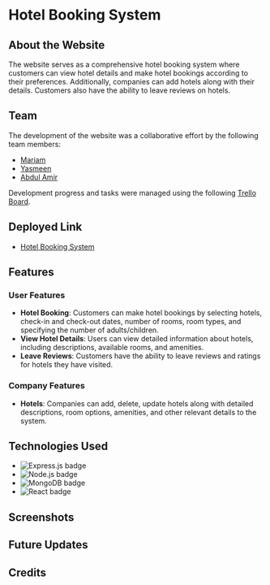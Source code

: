 # Hotel Booking System

## About the Website

The website serves as a comprehensive hotel booking system where customers can view hotel details and make hotel bookings according to their preferences. Additionally, companies can add hotels along with their details. Customers also have the ability to leave reviews on hotels.

## Team

The development of the website was a collaborative effort by the following team members:

- [Mariam](https://github.com/MariamBaloch)
- [Yasmeen](https://github.com/yomalbalooshi)
- [Abdul Amir](https://github.com/AbdulAmir1)

Development progress and tasks were managed using the following [Trello Board](https://trello.com/b/GkyG3AF6/booking).

## Deployed Link

- [Hotel Booking System](#)

## Features

### User Features

- **Hotel Booking**: Customers can make hotel bookings by selecting hotels, check-in and check-out dates, number of rooms, room types, and specifying the number of adults/children.
- **View Hotel Details**: Users can view detailed information about hotels, including descriptions, available rooms, and amenities.
- **Leave Reviews**: Customers have the ability to leave reviews and ratings for hotels they have visited.

### Company Features

- **Hotels**: Companies can add, delete, update hotels along with detailed descriptions, room options, amenities, and other relevant details to the system.

## Technologies Used

- ![Express.js badge](https://img.shields.io/badge/Express.js-404D59?style=for-the-badge)
- ![Node.js badge](https://img.shields.io/badge/Node.js-43853D?style=for-the-badge)
- ![MongoDB badge](https://img.shields.io/badge/MongoDB-4EA94B?style=for-the-badge)
- ![React badge](https://img.shields.io/badge/React-61DAFB?style=for-the-badge)

## Screenshots

## Future Updates

## Credits
